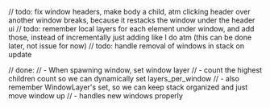 // todo: fix window headers, make body a child, atm clicking header over another window breaks, because it restacks the window under the header ui
// todo: remember local layers for each element under window, and add those, instead of incrementally just adding like I do atm (this can be done later, not issue for now)
// todo: handle removal of windows in stack on update

// done:
//      - When spawning window, set window layer
//      - count the highest children count so we can dynamically set layers_per_window
//      - also remember WindowLayer's set, so we can keep stack organized and just move window up
//      - handles new windows properly
